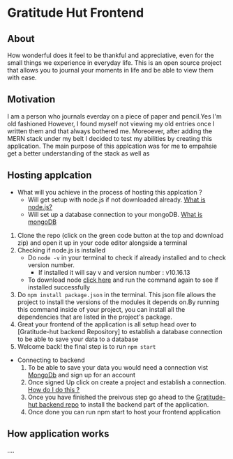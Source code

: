 
# Gratitude Hut Frontend

## About 
How wonderful does it feel to be thankful and appreciative, even for the small things we experience in everyday life.
This is an open source project that allows you to journal your moments in life and be able to view them with ease.

## Motivation 
I am a person who journals everday on a piece of paper and pencil.Yes I'm old fashioned However, I found myself not viewing my old entries once I written them and that always bothered me. Moreoever, after adding the MERN stack under my belt I decided to test my abilities by creating this application. The main purpose of this applcation was for me to empahsie  get a better understanding of the stack as well as



## Hosting applcation 

* What will you achieve in the process of hosting this applcation ? 
   - Will get setup with node.js if not downloaded already. [What is node.js?](https://www.w3schools.com/nodejs/nodejs_intro.asp)
   -  Will set up a database connection to your mongoDB. [What is mongoDB](https://www.mongodb.com/what-is-mongodb)


1.  Clone the repo (click on the green code button at the top and download zip) and open it up in your code editor alongside a terminal  
2. Checking if node.js is installed 
    - Do `node -v` in your terminal to check if already installed and to check version number.
         -  If installed it will say v and version number : v10.16.13
     -  To download node [click here](https://nodejs.org/en/download/) and run the command again to see if installed successfully 
3. Do `npm install package.json` in the terminal. This json file allows the project to install the versions of the modules it depends on.By running this command inside of your project, you can install all the dependencies that are listed in the project's package.
4. Great your frontend of the application is all setup head over to [Gratitude-hut backend Repository] to establish a database connection to be able to save your data to a database
5. Welcome back! the final step is to run `npm start`



* Connecting to backend
  1. To be able to save your data you would need a connection vist [MongoDb](https://account.mongodb.com/account/login) and sign up for an account 
  2. Once signed Up click on create a project and establish a connection. [How do I do this ?](https://docs.google.com/document/d/1Z9CbmnJI7R-O6_GgIDGlIDsYpQLsg0j7tBXuxvvvf6g/edit?usp=sharing)
  3.  Once you have finished the preivous step go ahead to the [Gratitude-hut backend repo](https://github.com/stammareddi/gratitude-hut-backend) to install the backend part of the application.
  4. Once done you can run npm start to host your frontend application





## How application works 
....

